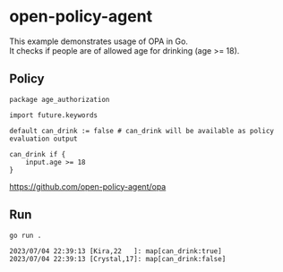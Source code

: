 # open-policy-agent

This example demonstrates usage of OPA in Go.  
It checks if people are of allowed age for drinking (age >= 18).  

## Policy

```rego
package age_authorization

import future.keywords

default can_drink := false # can_drink will be available as policy evaluation output

can_drink if {
	input.age >= 18
}
```

https://github.com/open-policy-agent/opa

## Run

```bash
go run .
```

```
2023/07/04 22:39:13 [Kira,22   ]: map[can_drink:true]
2023/07/04 22:39:13 [Crystal,17]: map[can_drink:false]
```